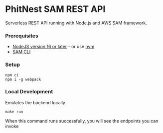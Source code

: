 # PhitNest SAM REST API

Serverless REST API running with Node.js and AWS SAM framework.

### Prerequisites

* [NodeJS version 16 or later](https://nodejs.org/en/download/) - or use [nvm](https://github.com/nvm-sh/nvm)
* [SAM CLI](https://aws.amazon.com/serverless/sam/)

### Setup
```
npm ci
npm i -g webpack
```

### Local Development
Emulates the backend locally
```
make run
```
When this command runs successfully, you will see the endpoints you can invoke
